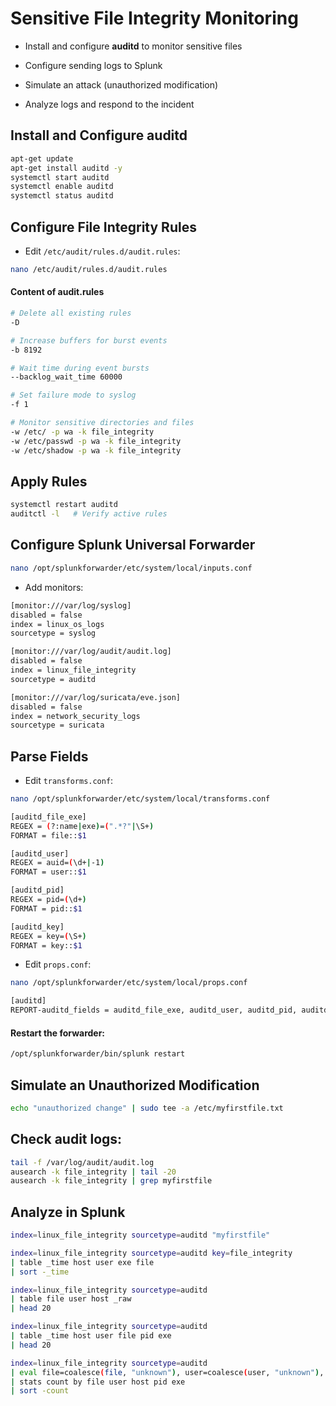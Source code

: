 # Sensitive File Integrity Monitoring

- Install and configure **auditd** to monitor sensitive files

- Configure sending logs to Splunk

- Simulate an attack (unauthorized modification)

- Analyze logs and respond to the incident

## Install and Configure auditd

```sh
apt-get update
apt-get install auditd -y
systemctl start auditd
systemctl enable auditd
systemctl status auditd
```

## Configure File Integrity Rules

- Edit `/etc/audit/rules.d/audit.rules`:

```sh
nano /etc/audit/rules.d/audit.rules
```

#### Content of audit.rules

```sh
# Delete all existing rules
-D

# Increase buffers for burst events
-b 8192

# Wait time during event bursts
--backlog_wait_time 60000

# Set failure mode to syslog
-f 1

# Monitor sensitive directories and files
-w /etc/ -p wa -k file_integrity
-w /etc/passwd -p wa -k file_integrity
-w /etc/shadow -p wa -k file_integrity
```

## Apply Rules

```sh
systemctl restart auditd
auditctl -l   # Verify active rules
```

## Configure Splunk Universal Forwarder

```sh
nano /opt/splunkforwarder/etc/system/local/inputs.conf
```

- Add monitors:

```sh
[monitor:///var/log/syslog]
disabled = false
index = linux_os_logs
sourcetype = syslog

[monitor:///var/log/audit/audit.log]
disabled = false
index = linux_file_integrity
sourcetype = auditd

[monitor:///var/log/suricata/eve.json]
disabled = false
index = network_security_logs
sourcetype = suricata
```

## Parse Fields

- Edit `transforms.conf`:

```sh
nano /opt/splunkforwarder/etc/system/local/transforms.conf
```

```sh
[auditd_file_exe]
REGEX = (?:name|exe)=(".*?"|\S+)
FORMAT = file::$1

[auditd_user]
REGEX = auid=(\d+|-1)
FORMAT = user::$1

[auditd_pid]
REGEX = pid=(\d+)
FORMAT = pid::$1

[auditd_key]
REGEX = key=(\S+)
FORMAT = key::$1
```

- Edit `props.conf`:

```sh
nano /opt/splunkforwarder/etc/system/local/props.conf
```

```sh
[auditd]
REPORT-auditd_fields = auditd_file_exe, auditd_user, auditd_pid, auditd_key
```

#### Restart the forwarder:

```sh
/opt/splunkforwarder/bin/splunk restart
```

## Simulate an Unauthorized Modification

```sh
echo "unauthorized change" | sudo tee -a /etc/myfirstfile.txt
```

## Check audit logs:

```sh
tail -f /var/log/audit/audit.log
ausearch -k file_integrity | tail -20
ausearch -k file_integrity | grep myfirstfile
```

## Analyze in Splunk

```sh
index=linux_file_integrity sourcetype=auditd "myfirstfile"

index=linux_file_integrity sourcetype=auditd key=file_integrity
| table _time host user exe file
| sort -_time

index=linux_file_integrity sourcetype=auditd
| table file user host _raw
| head 20

index=linux_file_integrity sourcetype=auditd
| table _time host user file pid exe
| head 20

index=linux_file_integrity sourcetype=auditd
| eval file=coalesce(file, "unknown"), user=coalesce(user, "unknown"), host=coalesce(host, "unknown"), pid=coalesce(pid, "unknown"), exe=coalesce(exe, "unknown")
| stats count by file user host pid exe
| sort -count
```
